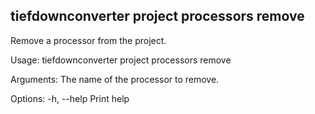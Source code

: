 ## tiefdownconverter project processors remove

Remove a processor from the project.

Usage: tiefdownconverter project processors remove <NAME>

Arguments:
  <NAME>  The name of the processor to remove.

Options:
  -h, --help  Print help

